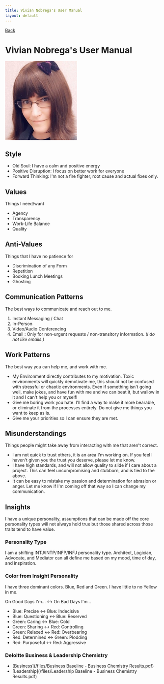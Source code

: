 ```yaml
---
title: Vivian Nobrega's User Manual
layout: default
---
```


[Back](index.html)

# Vivian Nobrega's User Manual

![Picture of Me](/img/Me.jpg)

## Style
* Old Soul: I have a calm and positive energy 
* Positive Disruption: I focus on better work for everyone
* Forward Thinking: I'm not a fire fighter, root cause and actual fixes only.

## Values 
Things I need/want
* Agency
* Transparency
* Work-Life Balance
* Quality

## Anti-Values
Things that I have no patience for
* Discrimination of any Form
* Repetition
* Booking Lunch Meetings
* Ghosting

## Communication Patterns
The best ways to communicate and reach out to me.
1. Instant Messaging / Chat
2. In-Person
3. Video/Audio Conferencing
999. Email : Only for non-urgent requests / non-transitory information. *(I do not like emails.)*

## Work Patterns
The best way you can help me, and work with me.
* My Environment directly contributes to my motivation. Toxic environments will quickly demotivate me, this should not be confused with stressful or chaotic environments. Even if something isn't going well, make jokes, and have fun with me and we can beat it, but wallow in it and I can't help you or myself!
* Give me boring work you hate. I'll find a way to make it more bearable, or eliminate it from the processes entirely. Do not give me things you want to keep as is.
* Give me your priorities so I can ensure they are met.

## Misunderstandings
Things people might take away from interacting with me that aren't correct.
* I am not quick to trust others, it is an area I'm working on. If you feel I haven't given you the trust you deserve, please let me know.
* I have high standards, and will not allow quality to slide if I care about a project. This can feel uncompromising and stubborn, and is tied to the above.
* It can be easy to mistake my passion and determination for abrasion or anger. Let me know if I'm coming off that way so I can change my communication.

## Insights 
I have a unique personality, assumptions that can be made off the core personality types will not always hold true but those shared across those traits tend to have value.

### Personality Type
I am a shifting INTJ/INTP/INFP/INFJ personality type. 
Architect, Logician, Advocate, and Mediator can all define me based on my mood, time of day, and inspiration.

### Color from Insight Personality
I have three dominant colors. Blue, Red and Green. I have little to no Yellow in me.

On Good Days I'm... <-> On Bad Days I'm...
* Blue: Precise <-> Blue: Indecisive
* Blue: Questioning <-> Blue: Reserved
* Green: Caring <-> Blue: Cold
* Green: Sharing <-> Red: Controlling
* Green: Relaxed <-> Red: Overbearing 
* Red: Determined <-> Green: Plodding
* Red: Purposeful <-> Red: Aggressive

### Deloitte Business & Leadership Chemistry

* [Business](/files/Business Baseline - Business Chemistry Results.pdf)
* [Leadership](/files/Leadership Baseline - Business Chemistry Results.pdf)